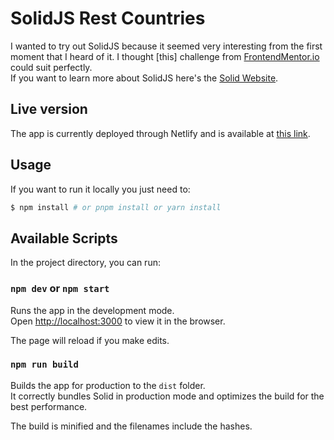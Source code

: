 # SolidJS Rest Countries

I wanted to try out SolidJS because it seemed very interesting from the first moment that I heard of it. I thought [this] challenge from [FrontendMentor.io](www.frontendmentor.io) could suit perfectly.<br>
If you want to learn more about SolidJS here's the [Solid Website](https://solidjs.com).

## Live version

The app is currently deployed through Netlify and is available at [this link](https://stunning-basbousa-09cca0.netlify.app/).

## Usage

If you want to run it locally you just need to:

```bash
$ npm install # or pnpm install or yarn install
```

## Available Scripts

In the project directory, you can run:

### `npm dev` or `npm start`

Runs the app in the development mode.<br>
Open [http://localhost:3000](http://localhost:3000) to view it in the browser.

The page will reload if you make edits.

### `npm run build`

Builds the app for production to the `dist` folder.<br>
It correctly bundles Solid in production mode and optimizes the build for the best performance.

The build is minified and the filenames include the hashes.<br>
